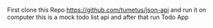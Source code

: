 First clone this Repo https://github.com/tumetus/json-api and run it on computer this is a mock todo list api and after that run Todo App
